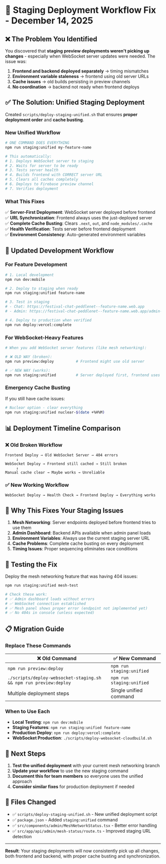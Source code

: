 # 🎯 Staging Deployment Workflow Fix - December 14, 2025

## ❌ **The Problem You Identified**

You discovered that **staging preview deployments weren't picking up changes** - especially when WebSocket server updates were needed. The issue was:

1. **Frontend and backend deployed separately** → timing mismatches
2. **Environment variable staleness** → frontend using old server URLs  
3. **Cache issues** → old builds persisting in preview channels
4. **No coordination** → backend not ready when frontend deploys

## ✅ **The Solution: Unified Staging Deployment**

Created `scripts/deploy-staging-unified.sh` that ensures **proper deployment order** and **cache busting**.

### **New Unified Workflow**

```bash
# ONE COMMAND DOES EVERYTHING
npm run staging:unified my-feature-name

# This automatically:
# 1. Deploys WebSocket server to staging
# 2. Waits for server to be ready  
# 3. Tests server health
# 4. Builds frontend with CORRECT server URL
# 5. Clears all caches completely
# 6. Deploys to Firebase preview channel
# 7. Verifies deployment
```

### **What This Fixes**

✅ **Server-First Deployment**: WebSocket server deployed before frontend  
✅ **URL Synchronization**: Frontend always uses the just-deployed server  
✅ **Complete Cache Busting**: Clears `.next`, `out`, and `node_modules/.cache`  
✅ **Health Verification**: Tests server before frontend deployment  
✅ **Environment Consistency**: Auto-generated environment variables  

## 🔧 **Updated Development Workflow**

### **For Feature Development**

```bash
# 1. Local development
npm run dev:mobile

# 2. Deploy to staging when ready
npm run staging:unified feature-name

# 3. Test in staging
# - Chat: https://festival-chat-peddlenet--feature-name.web.app
# - Admin: https://festival-chat-peddlenet--feature-name.web.app/admin-analytics

# 4. Deploy to production when verified
npm run deploy:vercel:complete
```

### **For WebSocket-Heavy Features**

```bash
# When you add WebSocket server features (like mesh networking):

# ❌ OLD WAY (broken):
npm run preview:deploy          # Frontend might use old server

# ✅ NEW WAY (works):
npm run staging:unified         # Server deployed first, frontend uses new server
```

### **Emergency Cache Busting**

If you still have cache issues:

```bash
# Nuclear option - clear everything
npm run staging:unified nuclear-$(date +%H%M)
```

## 📊 **Deployment Timeline Comparison**

### **❌ Old Broken Workflow**
```
Frontend Deploy → Old WebSocket Server → 404 errors
     ↓
WebSocket Deploy → Frontend still cached → Still broken
     ↓  
Manual cache clear → Maybe works → Unreliable
```

### **✅ New Working Workflow**  
```
WebSocket Deploy → Health Check → Frontend Deploy → Everything works
```

## 🎯 **Why This Fixes Your Staging Issues**

1. **Mesh Networking**: Server endpoints deployed before frontend tries to use them
2. **Admin Dashboard**: Backend APIs available when admin panel loads  
3. **Environment Variables**: Always use the current staging server URL
4. **Cache Problems**: Complete cache busting on every deployment
5. **Timing Issues**: Proper sequencing eliminates race conditions

## 🧪 **Testing the Fix**

Deploy the mesh networking feature that was having 404 issues:

```bash
npm run staging:unified mesh-test

# Check these work:
# ✅ Admin dashboard loads without errors
# ✅ WebSocket connection established  
# ✅ Mesh panel shows proper error (endpoint not implemented yet)
# ✅ No 404s in console (unless expected)
```

## 📋 **Migration Guide**

### **Replace These Commands**

| ❌ Old Command | ✅ New Command |
|---------------|---------------|
| `npm run preview:deploy` | `npm run staging:unified` |
| `./scripts/deploy-websocket-staging.sh && npm run preview:deploy` | `npm run staging:unified` |
| Multiple deployment steps | Single unified command |

### **When to Use Each**

- **Local Testing**: `npm run dev:mobile`
- **Staging Features**: `npm run staging:unified feature-name`  
- **Production Deploy**: `npm run deploy:vercel:complete`
- **WebSocket Production**: `./scripts/deploy-websocket-cloudbuild.sh`

## 🚀 **Next Steps**

1. **Test the unified deployment** with your current mesh networking branch
2. **Update your workflow** to use the new staging command
3. **Document this for team members** so everyone uses the unified approach
4. **Consider similar fixes** for production deployment if needed

## 📝 **Files Changed**

- ✅ `scripts/deploy-staging-unified.sh` - New unified deployment script
- ✅ `package.json` - Added `staging:unified` command  
- ✅ `src/components/admin/MeshNetworkStatus.tsx` - Better error handling
- ✅ `src/app/api/admin/mesh-status/route.ts` - Improved staging URL detection

---

**Result**: Your staging deployments will now consistently pick up all changes, both frontend and backend, with proper cache busting and synchronization.
